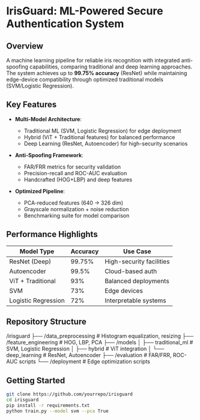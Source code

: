 # IrisGuard: ML-Powered Secure Authentication System

## Overview
A machine learning pipeline for reliable iris recognition with integrated anti-spoofing capabilities, comparing traditional and deep learning approaches. The system achieves up to **99.75% accuracy** (ResNet) while maintaining edge-device compatibility through optimized traditional models (SVM/Logistic Regression).

## Key Features
- **Multi-Model Architecture**:
  - Traditional ML (SVM, Logistic Regression) for edge deployment
  - Hybrid (ViT + Traditional features) for balanced performance
  - Deep Learning (ResNet, Autoencoder) for high-security scenarios

- **Anti-Spoofing Framework**:
  - FAR/FRR metrics for security validation
  - Precision-recall and ROC-AUC evaluation
  - Handcrafted (HOG+LBP) and deep features

- **Optimized Pipeline**:
  - PCA-reduced features (640 → 326 dim)
  - Grayscale normalization + noise reduction
  - Benchmarking suite for model comparison

## Performance Highlights
| Model Type          | Accuracy | Use Case                |
|---------------------|----------|-------------------------|
| ResNet (Deep)       | 99.75%   | High-security facilities|
| Autoencoder         | 99.5%    | Cloud-based auth        |
| ViT + Traditional   | 93%      | Balanced deployments    |
| SVM                 | 73%      | Edge devices           |
| Logistic Regression | 72%      | Interpretable systems   |

## Repository Structure
/irisguard
├── /data_preprocessing # Histogram equalization, resizing
├── /feature_engineering # HOG, LBP, PCA
├── /models
│ ├── traditional_ml # SVM, Logistic Regression
│ ├── hybrid # ViT integration
│ └── deep_learning # ResNet, Autoencoder
├── /evaluation # FAR/FRR, ROC-AUC scripts
└── /deployment # Edge optimization scripts


## Getting Started
```bash
git clone https://github.com/yourrepo/irisguard
cd irisguard
pip install -r requirements.txt
python train.py --model svm --pca True

